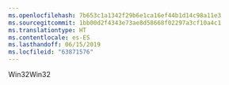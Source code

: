 ```yaml
---
ms.openlocfilehash: 7b653c1a1342f29b6e1ca16ef44b1d14c98a11e3
ms.sourcegitcommit: 1bb00d2f4343e73ae8d58668f02297a3cf10a4c1
ms.translationtype: HT
ms.contentlocale: es-ES
ms.lasthandoff: 06/15/2019
ms.locfileid: "63871576"
---
```

<span data-ttu-id="d093d-101">Win32</span><span class="sxs-lookup"><span data-stu-id="d093d-101">Win32</span></span>